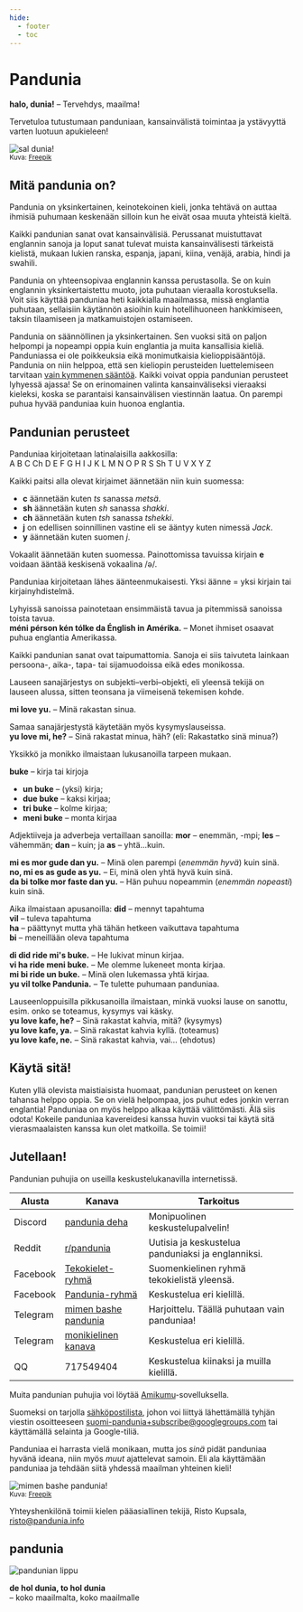 ```yaml
---
hide:
  - footer
  - toc
---
```


# Pandunia

**halo, dunia!**
– Tervehdys, maailma!

Tervetuloa tutustumaan panduniaan,
kansainvälistä toimintaa ja ystävyyttä varten luotuun apukieleen!

![](http://www.pandunia.info/grafe/halo_dunia.png "sal dunia!")  
<small>Kuva: [Freepik](http://www.freepik.com)</small>

## Mitä pandunia on?

Pandunia on yksinkertainen, keinotekoinen kieli,
jonka tehtävä on auttaa ihmisiä puhumaan keskenään
silloin kun he eivät osaa muuta yhteistä kieltä.

Kaikki pandunian sanat ovat kansainvälisiä.
Perussanat muistuttavat englannin sanoja
ja loput sanat tulevat muista kansainvälisesti tärkeistä kielistä,
mukaan lukien ranska, espanja, japani, kiina, venäjä, arabia, hindi ja swahili.

Pandunia on yhteensopivaa englannin kanssa perustasolla.
Se on kuin englannin yksinkertaistettu muoto, jota puhutaan vieraalla korostuksella.
Voit siis käyttää panduniaa heti kaikkialla maailmassa, missä englantia puhutaan,
sellaisiin käytännön asioihin kuin hotellihuoneen hankkimiseen, taksin tilaamiseen ja matkamuistojen ostamiseen.

Pandunia on säännöllinen ja yksinkertainen.
Sen vuoksi sitä on paljon helpompi ja nopeampi oppia kuin englantia ja muita kansallisia kieliä.
Panduniassa ei ole poikkeuksia eikä monimutkaisia kielioppisääntöjä.
Pandunia on niin helppoa, että sen kieliopin perusteiden luettelemiseen tarvitaan [vain kymmenen sääntöä](B01_baze_kanun.md).
Kaikki voivat oppia pandunian perusteet lyhyessä ajassa!
Se on erinomainen valinta kansainväliseksi vieraaksi kieleksi, koska se parantaisi kansainvälisen viestinnän laatua.
On parempi puhua hyvää panduniaa kuin huonoa englantia.

## Pandunian perusteet

Panduniaa kirjoitetaan latinalaisilla aakkosilla:  
A B C Ch D E F G H I J K L M N O P R S Sh T U V X Y Z

Kaikki paitsi alla olevat kirjaimet äännetään niin kuin suomessa:

- **c** äännetään kuten _ts_ sanassa _metsä_.
- **sh** äännetään kuten _sh_ sanassa _shakki_.
- **ch** äännetään kuten _tsh_ sanassa _tshekki_.
- **j** on edellisen soinnillinen vastine eli se ääntyy kuten nimessä _Jack_.
- **y** äännetään kuten suomen *j*.

Vokaalit äännetään kuten suomessa.
Painottomissa tavuissa kirjain **e** voidaan ääntää keskisenä vokaalina /ə/.

Panduniaa kirjoitetaan lähes äänteenmukaisesti.
Yksi äänne = yksi kirjain tai kirjainyhdistelmä.

Lyhyissä sanoissa painotetaan ensimmäistä tavua ja pitemmissä sanoissa toista tavua.  
**méni pérson kén tólke da Énglish in Amérika.**
– Monet ihmiset osaavat puhua englantia Amerikassa.

Kaikki pandunian sanat ovat taipumattomia.
Sanoja ei siis taivuteta lainkaan persoona-, aika-, tapa- tai sijamuodoissa eikä edes monikossa.

Lauseen sanajärjestys on subjekti–verbi–objekti,
eli yleensä tekijä on lauseen alussa, sitten teonsana ja viimeisenä tekemisen kohde.

**mi love yu.**
– Minä rakastan sinua.

Samaa sanajärjestystä käytetään myös kysymyslauseissa.  
**yu love mi, he?**
– Sinä rakastat minua, häh? (eli: Rakastatko sinä minua?)

Yksikkö ja monikko ilmaistaan lukusanoilla tarpeen mukaan.

**buke**
– kirja tai kirjoja  
- **un buke**
  – (yksi) kirja;
- **due buke**
  – kaksi kirjaa;
- **tri buke**
  – kolme kirjaa;
- **meni buke**
  – monta kirjaa

Adjektiiveja ja adverbeja vertaillaan sanoilla:
**mor**
– enemmän, -mpi;
**les**
– vähemmän;
**dan**
– kuin; ja
**as**
– yhtä...kuin.

**mi es mor gude dan yu.**
– Minä olen parempi (_enemmän hyvä_) kuin sinä.  
**no, mi es as gude as yu.**
– Ei, minä olen yhtä hyvä kuin sinä.  
**da bi tolke mor faste dan yu.**
– Hän puhuu nopeammin (_enemmän nopeasti_) kuin sinä.

Aika ilmaistaan apusanoilla:
**did**
– mennyt tapahtuma  
**vil**
– tuleva tapahtuma  
**ha**
– päättynyt mutta yhä tähän hetkeen vaikuttava tapahtuma  
**bi**
– meneillään oleva tapahtuma

**di did ride mi's buke.**
– He lukivat minun kirjaa.  
**vi ha ride meni buke.**
– Me olemme lukeneet monta kirjaa.  
**mi bi ride un buke.**
– Minä olen lukemassa yhtä kirjaa.  
**yu vil tolke Pandunia.**
– Te tulette puhumaan panduniaa.

Lauseenloppuisilla pikkusanoilla ilmaistaan, minkä vuoksi lause on sanottu,
esim. onko se toteamus, kysymys vai käsky.  
**yu love kafe, he?**
– Sinä rakastat kahvia, mitä? (kysymys)  
**yu love kafe, ya.**
– Sinä rakastat kahvia kyllä. (toteamus)  
**yu love kafe, ne.**
– Sinä rakastat kahvia, vai... (ehdotus)

## Käytä sitä!

Kuten yllä olevista maistiaisista huomaat, pandunian perusteet on kenen tahansa helppo oppia.
Se on vielä helpompaa, jos puhut edes jonkin verran englantia!
Panduniaa on myös helppo alkaa käyttää välittömästi.
Älä siis odota!
Kokeile panduniaa kavereidesi kanssa huvin vuoksi tai käytä sitä vierasmaalaisten kanssa kun olet matkoilla.
Se toimii!

## Jutellaan!

Pandunian puhujia on useilla keskustelukanavilla internetissä.

| Alusta   | Kanava | Tarkoitus |
|----------|---------|---------|
| Discord  | [pandunia deha](https://discord.gg/jf5GHcHXKk) | Monipuolinen keskustelupalvelin! |
| Reddit   | [r/pandunia](https://www.reddit.com/r/pandunia/) | Uutisia ja keskustelua panduniaksi ja englanniksi. |
| Facebook | [Tekokielet-ryhmä](http://www.facebook.com/groups/tekokielet) | Suomenkielinen ryhmä tekokielistä yleensä. |
| Facebook | [Pandunia-ryhmä](http://www.facebook.com/groups/pandunia) | Keskustelua eri kielillä. |
| Telegram | [mimen bashe pandunia](https://t.me/joinchat/AAAAAENlKqzlMtGkrmf5rg) | Harjoittelu. Täällä puhutaan vain panduniaa! |
| Telegram | [monikielinen kanava](https://t.me/pandunia_grupe) | Keskustelua eri kielillä. |
| QQ       | 717549404 | Keskustelua kiinaksi ja muilla kielillä. |

Muita pandunian puhujia voi löytää [Amikumu](https://amikumu.com/)-sovelluksella.

Suomeksi on tarjolla [sähköpostilista](https://groups.google.com/forum/?hl=fi&fromgroups=#!forum/suomi-pandunia),
johon voi liittyä lähettämällä tyhjän viestin osoitteeseen suomi-pandunia+subscribe@googlegroups.com tai käyttämällä selainta ja Google-tiliä.

Panduniaa ei harrasta vielä monikaan,
mutta jos _sinä_ pidät panduniaa hyvänä ideana, niin myös _muut_ ajattelevat samoin.
Eli ala käyttämään panduniaa ja tehdään siitä yhdessä maailman yhteinen kieli!

![](http://www.pandunia.info/grafe/mome_loga_pandunia.png "mimen bashe pandunia!")  
<small>Kuva: [Freepik](http://www.freepik.com)</small>

Yhteyshenkilönä toimii kielen pääasiallinen tekijä, Risto Kupsala, [risto@pandunia.info](mailto:risto@pandunia.info)

## pandunia

![](http://www.pandunia.info/grafe/bandera.png "pandunian lippu")

**de hol dunia, to hol dunia**  
– koko maailmalta, koko maailmalle
